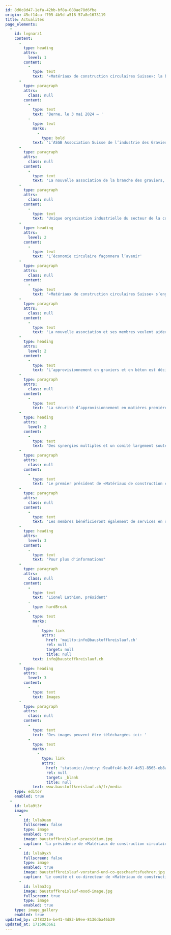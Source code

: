 ```yaml
---
id: 8d0c8d47-1efa-42bb-bf8a-088ae78d6fbe
origin: 45cf14ca-f705-4b9d-a518-57a8e1673119
title: Actualités
page_elements:
  -
    id: lvgnarz1
    content:
      -
        type: heading
        attrs:
          level: 1
        content:
          -
            type: text
            text: '«Matériaux de construction circulaires Suisse»: la branche des graviers, du béton et du recyclage unit ses forces dans une nouvelle association professionnelle.'
      -
        type: paragraph
        attrs:
          class: null
        content:
          -
            type: text
            text: 'Berne, le 3 mai 2024 – '
          -
            type: text
            marks:
              -
                type: bold
            text: 'L’ASGB Association Suisse de l’industrie des Graviers et du Béton et l’asr Recyclage matériaux construction Suisse ont décidé ce jour de fusionner. L’association «Matériaux de construction circulaires Suisse» née de cette fusion est une nouvelle association professionnelle forte qui souhaite marquer l’avenir du secteur de la construction et du recyclage en Suisse et contribuer à le façonner. La sécurité d’approvisionnement de notre pays en matières premières minérales et le bouclage des cycles préservant la valeur sont au cœur de cette fusion.'
      -
        type: paragraph
        attrs:
          class: null
        content:
          -
            type: text
            text: 'La nouvelle association de la branche des graviers, du béton et du recyclage s’appelle «Matériaux de construction circulaires Suisse». Aujourd’hui, jour de la fondation, quelque 400 membres ont formalisé la fusion de l’ASGB Association Suisse de l’industrie des Graviers et du Béton avec l’asr Recyclage matériaux construction Suisse. Les membres des deux associations avaient en amont approuvé la fusion lors de leurs assemblées générales. La nouvelle association entend unir les forces communes, développer encore les compétences professionnelles, anticiper les défis à venir et façonner activement l’avenir du secteur suisse de la construction.'
      -
        type: paragraph
        attrs:
          class: null
        content:
          -
            type: text
            text: 'Unique organisation industrielle du secteur de la construction, elle représente les intérêts de toutes les parties prenantes sur la base d’une économie circulaire de qualité: de l’ exploitation au dépôt en passant par le maintien multiple dans le circuit. Dans le domaine des matériaux de construction minéraux, «Matériaux de construction circulaires Suisse» affiche dès sa création un degré d’organisation de plus de 80% et représente plus de 1’000 sites d’exploitation de gravier, centrales à béton et centres de recyclage suisses. En coordination avec les autorités de planification, elle veut contribuer à mettre en place des conditions-cadres qui garantissent l’approvisionnement durable du secteur de la construction en matières premières et matériaux de construction minéraux, et à sécuriser ainsi les quelque 100’000 emplois du secteur principal de la construction à long terme.'
      -
        type: heading
        attrs:
          level: 2
        content:
          -
            type: text
            text: 'L’économie circulaire façonnera l’avenir'
      -
        type: paragraph
        attrs:
          class: null
        content:
          -
            type: text
            text: '«Matériaux de construction circulaires Suisse» s’engage en faveur d’une utilisation durable et respectueuse de l’environnement des matières premières minérales. Et ce, en particulier dans un contexte de raréfaction croissante des ressources. Il s’agit de maintenir les matériaux de construction dans le circuit, ce que la société et la politique attendent à juste titre. Le thème de l’économie circulaire, qui a déjà marqué l’économie, notamment le secteur de la construction ces dernières années, et qui gagnera fortement en importance à l’avenir, doit donc être au cœur des activités de l’association. Pour cela, il faut promouvoir des technologies et des méthodes innovantes pour l’exploitation et le traitement des matières premières minérales et des matériaux de construction recyclés dans le respect de l’environnement. La coopération entre les hautes écoles, les institutions de recherche et les entreprises sera intensifiée à cet effet, créant ainsi un nouveau centre de compétences.'
      -
        type: paragraph
        attrs:
          class: null
        content:
          -
            type: text
            text: 'La nouvelle association et ses membres veulent aider, dans le domaine des matériaux de construction, à réduire les quantités de déchets grâce à des cycles de qualité et à des assainissements respectueux de l’environnement. Ce faisant, ils entendent contribuer efficacement à limiter l’empreinte écologique et à une Suisse durable. En particulier, l’utilisation des gravières comme habitat pour la faune et la flore offre un potentiel supplémentaire. À la fin de l’exploitation de gravier, les surfaces sont remises en état et renaturées pour que la qualité des sols soit au moins aussi élevée qu’avant l’exploitation. Ainsi, la nature est intégrée naturellement dans l’économie circulaire.'
      -
        type: heading
        attrs:
          level: 2
        content:
          -
            type: text
            text: 'L’approvisionnement en graviers et en béton est décisif pour la Suisse'
      -
        type: paragraph
        attrs:
          class: null
        content:
          -
            type: text
            text: 'La sécurité d’approvisionnement en matières premières minérales et la sécurité de l’élimination des matériaux de démolition seront également des thèmes importants de «Matériaux de construction circulaires Suisse» du fait de la raréfaction croissante des ressources. Les grandes surfaces imposées par leur destination, dont les membres de l’association sont tributaires pour le traitement du gravier et des matériaux de démolition, se font de plus en plus rares. Cela est la conséquence des réglementations de protection toujours plus nombreuses et de l’augmentation des besoins de la population en matière d’habitat, de loisirs et d’espace de travail. Une pénurie d’approvisionnement serait toutefois fatale pour la Suisse. Si les ressources minérales venaient à manquer en raison de la problématique des autorisations, les entreprises, le pays et sa population se trouveraient confrontés à un problème majeur. L’association veut donc s’engager pour que l’approvisionnement des chantiers en matériaux de construction de qualité reste garanti à l’avenir et que ceux-ci soient traités de manière appropriée en vue de leur réutilisation.'
      -
        type: heading
        attrs:
          level: 2
        content:
          -
            type: text
            text: 'Des synergies multiples et un comité largement soutenu'
      -
        type: paragraph
        attrs:
          class: null
        content:
          -
            type: text
            text: 'Le premier président de «Matériaux de construction circulaires Suisse» est Lionel Lathion, président de Lathion Group SA et ingénieur civil ETHZ. Christoph Duijts, CEO de KIBAG, et Stefan Eberhard, propriétaire de stefan eberhard ag, le secondent en tant que vice-présidents. Composé de 14 membres, le nouveau comité de l’association, bénéficie d’une large assise professionnelle et régionale et doit notamment intensifier la collaboration avec les associations cantonales. Il s’agit d’introduire les thèmes importants dans la politique et la société, également au niveau local. La fusion des deux associations permet en outre de mutualiser de nombreuses connaissances. Le nouvel office central de «Matériaux de construction circulaires Suisse» peut compter sur l’expertise et l’expérience de 19 collaborateurs et collaboratrices issus des domaines de la politique, de la technique, de la nature et du sol ainsi que sur des offres de formation.'
      -
        type: paragraph
        attrs:
          class: null
        content:
          -
            type: text
            text: 'Les membres bénéficieront également de services en réseau. Parallèlement, le monde politique et les autorités au niveau national, cantonal et régional auront un point de contact central disposant d’une grande compétence technique et en matière de solutions.'
      -
        type: heading
        attrs:
          level: 3
        content:
          -
            type: text
            text: "Pour plus d'informations"
      -
        type: paragraph
        attrs:
          class: null
        content:
          -
            type: text
            text: 'Lionel Lathion, président'
          -
            type: hardBreak
          -
            type: text
            marks:
              -
                type: link
                attrs:
                  href: 'mailto:info@baustoffkreislauf.ch'
                  rel: null
                  target: null
                  title: null
            text: info@baustoffkreislauf.ch
      -
        type: heading
        attrs:
          level: 3
        content:
          -
            type: text
            text: Images
      -
        type: paragraph
        attrs:
          class: null
        content:
          -
            type: text
            text: 'Des images peuvent être téléchargées ici: '
          -
            type: text
            marks:
              -
                type: link
                attrs:
                  href: 'statamic://entry::9ea0fc4d-bc8f-4d51-8565-eb8ae3dd9ec1'
                  rel: null
                  target: _blank
                  title: null
            text: www.baustoffkreislauf.ch/fr/media
    type: editor
    enabled: true
  -
    id: lvla9t3r
    image:
      -
        id: lvla9uam
        fullscreen: false
        type: image
        enabled: true
        image: baustoffkreislauf-praesidium.jpg
        caption: 'La présidence de «Matériaux de construction circulaires Suisse».'
      -
        id: lvla9yxh
        fullscreen: false
        type: image
        enabled: true
        image: baustoffkreislauf-vorstand-und-co-geschaeftsfuehrer.jpg
        caption: 'Le comité et co-directeur de «Matériaux de construction circulaires Suisse».'
      -
        id: lvlaa3cg
        image: baustoffkreislauf-mood-image.jpg
        fullscreen: true
        type: image
        enabled: true
    type: image_gallery
    enabled: true
updated_by: c2f8321e-be41-4d83-b9ee-8136dba46b39
updated_at: 1715063661
---
```

